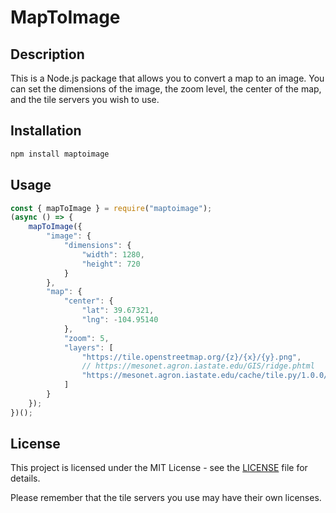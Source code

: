 # MapToImage

## Description

This is a Node.js package that allows you to convert a map to an image. You can set the dimensions of the image, the zoom level, the center of the map, and the tile servers you wish to use.

## Installation

```bash
npm install maptoimage
```

## Usage

```js
const { mapToImage } = require("maptoimage");
(async () => {
	mapToImage({
		"image": {
			"dimensions": {
				"width": 1280,
				"height": 720
			}
		},
		"map": {
			"center": {
				"lat": 39.67321,
				"lng": -104.95140
			},
			"zoom": 5,
			"layers": [
				"https://tile.openstreetmap.org/{z}/{x}/{y}.png",
				// https://mesonet.agron.iastate.edu/GIS/ridge.phtml
				"https://mesonet.agron.iastate.edu/cache/tile.py/1.0.0/ridge::USCOMP-N0Q-0/{z}/{x}/{y}.png",
			]
		}
	});
})();
```

## License

This project is licensed under the MIT License - see the [LICENSE](LICENSE) file for details.

Please remember that the tile servers you use may have their own licenses.
